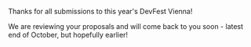Thanks for all submissions to this year's DevFest Vienna!

We are reviewing your proposals and will come back to you soon - latest end of October, but hopefully earlier!

